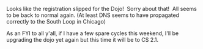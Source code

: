 Looks like the registration slipped for the Dojo!  Sorry about that! 
All seems to be back to normal again. (At least DNS seems to have
propagated correctly to the South Loop in Chicago)

As an FYI to all y'all, if I have a few spare cycles this weekend, I'll
be upgrading the dojo yet again but this time it will be to CS 2.1.
